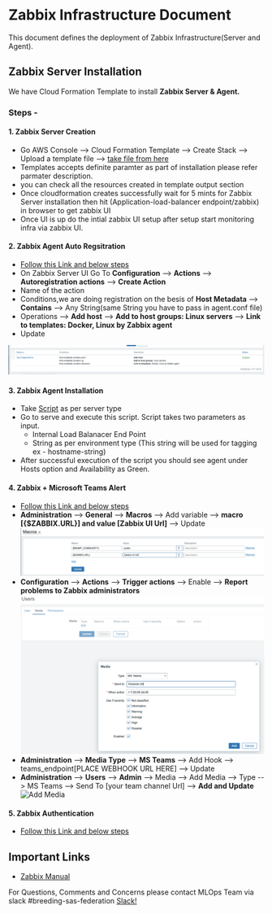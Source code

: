 # Zabbix Infrastructure Document

This document defines the deployment of Zabbix Infrastructure(Server and Agent).

## Zabbix Server Installation

We have Cloud Formation Template to install **Zabbix Server & Agent.**

### Steps -

#### 1. Zabbix Server Creation

* Go AWS Console --> Cloud Formation Template --> Create Stack --> Upload a template file --> [take file from here](https://github.platforms.engineering/cognitive-systems/mlops/blob/dev/cloudformation_scripts/zabbix-server/zaabix-server.json)
* Templates accepts definite paramter as part of installation please refer parmater description.
* you can check all the resources created in template output section
* Once cloudformation creates successfully wait for 5 mints for Zabbix Server installation then hit (Application-load-balancer endpoint/zabbix) in browser to get zabbix UI
* Once UI is up do the intial zabbix UI setup after setup start monitoring infra via zabbix UI.

#### 2. Zabbix Agent Auto Regsitration

* [Follow this Link and below steps](https://www.zabbix.com/documentation/current/manual/discovery/auto_registration)
* On Zabbix Server UI Go To **Configuration** --> **Actions** --> **Autoregistration actions** --> **Create Action**
* Name of the action
* Conditions,we are doing registration on the besis of **Host Metadata** --> **Contains** --> Any String(same String you have to pass in agent.conf file)
* Operations --> **Add host** --> **Add to host groups: Linux servers** --> **Link to templates: Docker, Linux by Zabbix agent**
* Update

![Agent Auto Registrations](https://github.com/Shubhamjain6197/zabbix-agent-auto-registration/blob/main/agent-auto-reg.png)

#### 3. Zabbix Agent Installation

* Take [Script](https://github.platforms.engineering/cognitive-systems/mlops/tree/dev/shell_scripts) as per server type
* Go to serve and execute this script. Script takes two parameters as input.
  * Internal Load Balanacer End Point
  * String as per environment type (This string will be used for tagging ex - hostname-string)
* After successful execution of the script you should see agent under Hosts option and Availability as Green.

#### 4. Zabbix + Microsoft Teams Alert

* [Follow this Link and below steps](https://www.zabbix.com/integrations/msteams)
* **Administration** --> **General** --> **Macros** --> Add variable --> **macro [{$ZABBIX.URL}] and value [Zabbix UI Url]** --> Update
![Macros](https://github.com/Shubhamjain6197/zabbix-agent-auto-registration/blob/main/custom-macros.png)
* **Configuration** --> **Actions** --> **Trigger actions** --> Enable --> **Report problems to Zabbix administrators**
![Admin Alerting](https://github.com/Shubhamjain6197/zabbix-agent-auto-registration/blob/main/custom-add-media.png)
* **Administration** --> **Media Type** --> **MS Teams** --> Add Hook --> teams_endpoint[PLACE WEBHOOK URL HERE] --> Update
* **Administration** --> **Users** --> **Admin** --> Media --> Add Media --> Type --> MS Teams --> Send To [your team channel Url] --> **Add and Update**
![Add Media](https://github.platforms.engineering/cognitive-systems/dsit_docs/blob/master/add-media-type.png)

#### 5. Zabbix Authentication

* [Follow this Link and below steps](https://www.zabbix.com/documentation/current/manual/web_interface/frontend_sections/administration/authentication)

## Important Links

* [Zabbix Manual](https://www.zabbix.com/documentation/current/manual)

For Questions, Comments and Concerns please contact MLOps Team via slack #breeding-sas-federation [Slack!](https://monslacko.slack.com/archives/C019KJ2KY0J)
